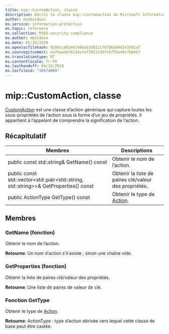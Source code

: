 ```yaml
---
title: mip::CustomAction, classe
description: Décrit la classe mip::customaction de Microsoft Information Protection (MIP) SDK.
author: msmbaldwin
ms.service: information-protection
ms.topic: reference
ms.collection: M365-security-compliance
ms.author: mbaldwin
ms.date: 01/28/2019
ms.openlocfilehash: 9286cc883e6348aa53d811cf87d6b84d1e35d1af
ms.sourcegitcommit: ea76aade54134afaf5023145fcb755e40c7b84b7
ms.translationtype: MT
ms.contentlocale: fr-FR
ms.lasthandoff: 04/15/2019
ms.locfileid: "59574089"
---
```

# <a name="class-mipcustomaction"></a>mip::CustomAction, classe 
[CustomAction](class_mip_customaction.md) est une classe d’action générique qui capture toutes les sous-propriétés de l’action sous la forme d’un jeu de propriétés. Il appartient à l’appelant de comprendre la signification de l’action.
  
## <a name="summary"></a>Récapitulatif
 Membres                        | Descriptions                                
--------------------------------|---------------------------------------------
public const std::string& GetName() const  |  Obtenir le nom de l’action.
public const std::vector\<std::pair\<std::string, std::string\>\>& GetProperties() const  |  Obtenir la liste de paires clé/valeur des propriétés.
public ActionType GetType() const  |  Obtenir le type de [Action](class_mip_action.md).

## <a name="members"></a>Membres
  
### <a name="getname-function"></a>GetName (fonction)
Obtenir le nom de l’action.

  
**Retourne**: Un nom d’action s’il existe ; sinon une chaîne vide.
  
### <a name="getproperties-function"></a>GetProperties (fonction)
Obtenir la liste de paires clé/valeur des propriétés.

  
**Retourne**: Une liste de paires de valeur de clé.

### <a name="gettype-function"></a>Fonction GetType
Obtenir le type de [Action](class_mip_action.md).

  
**Retourne**: ActionType : type d’action dérivée vers lequel cette classe de base peut être castée.